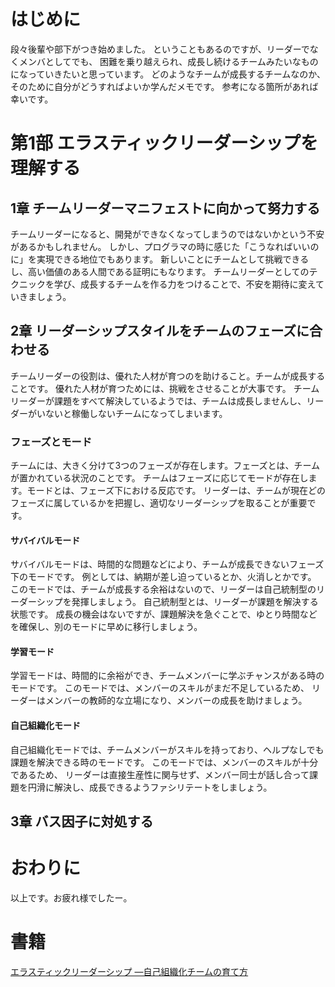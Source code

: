# はじめに
段々後輩や部下がつき始めました。
ということもあるのですが、リーダーでなくメンバとしてでも、
困難を乗り越えられ、成長し続けるチームみたいなものになっていきたいと思っています。
どのようなチームが成長するチームなのか、そのために自分がどうすればよいか学んだメモです。
参考になる箇所があれば幸いです。

# 第1部 エラスティックリーダーシップを理解する
## 1章 チームリーダーマニフェストに向かって努力する
チームリーダーになると、開発ができなくなってしまうのではないかという不安があるかもしれません。
しかし、プログラマの時に感じた「こうなればいいのに」を実現できる地位でもあります。
新しいことにチームとして挑戦できるし、高い価値のある人間である証明にもなります。
チームリーダーとしてのテクニックを学び、成長するチームを作る力をつけることで、不安を期待に変えていきましょう。

## 2章 リーダーシップスタイルをチームのフェーズに合わせる
チームリーダーの役割は、優れた人材が育つのを助けること。チームが成長することです。
優れた人材が育つためには、挑戦をさせることが大事です。
チームリーダーが課題をすべて解決しているようでは、チームは成長しませんし、リーダーがいないと稼働しないチームになってしまいます。

### フェーズとモード
チームには、大きく分けて3つのフェーズが存在します。フェーズとは、チームが置かれている状況のことです。
チームはフェーズに応じてモードが存在します。モードとは、フェーズ下における反応です。
リーダーは、チームが現在どのフェーズに属しているかを把握し、適切なリーダーシップを取ることが重要です。

#### サバイバルモード
サバイバルモードは、時間的な問題などにより、チームが成長できないフェーズ下のモードです。
例としては、納期が差し迫っているとか、火消しとかです。
このモードでは、チームが成長する余裕はないので、リーダーは自己統制型のリーダーシップを発揮しましょう。
自己統制型とは、リーダーが課題を解決する状態です。
成長の機会はないですが、課題解決を急ぐことで、ゆとり時間などを確保し、別のモードに早めに移行しましょう。

#### 学習モード
学習モードは、時間的に余裕ができ、チームメンバーに学ぶチャンスがある時のモードです。
このモードでは、メンバーのスキルがまだ不足しているため、
リーダーはメンバーの教師的な立場になり、メンバーの成長を助けましょう。

#### 自己組織化モード
自己組織化モードでは、チームメンバーがスキルを持っており、ヘルプなしでも課題を解決できる時のモードです。
このモードでは、メンバーのスキルが十分であるため、
リーダーは直接生産性に関与せず、メンバー同士が話し合って課題を円滑に解決し、成長できるようファシリテートをしましょう。

## 3章 バス因子に対処する


# おわりに


以上です。お疲れ様でしたー。
   
# 書籍
[エラスティックリーダーシップ ―自己組織化チームの育て方](https://www.amazon.co.jp/dp/4873118026)